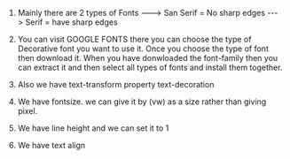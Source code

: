 1. Mainly there are 2 types of Fonts 
    ---> San Serif = No sharp edges
    ---> Serif = have sharp edges

2. You can visit GOOGLE FONTS there you can choose
    the type of Decorative font you want to use it.
    Once you choose the type of font then download it.
    When you have donwloaded the font-family then you
    can extract it and then select all types of fonts and install them together.

3. Also we have 
   text-transform property
   text-decoration

4. We have fontsize. we can give it by (vw) as a size rather than giving
    pixel.

5. We have line height and we can set it to 1

6. We have text align
